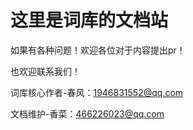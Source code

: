 # 这里是词库的文档站

如果有各种问题！欢迎各位对于内容提出pr！

也欢迎联系我们！

词库核心作者-春风：1946831552@qq.com

文档维护-香菜：466226023@qq.com
